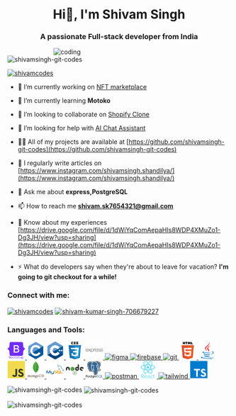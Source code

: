 <h1 align="center">Hi👋, I'm Shivam Singh</h1>
<h3 align="center">A passionate Full-stack developer from India</h3>
<img align="right" alt="coding" width="400" src="https://media1.tenor.com/m/pIPJ7mJZ2bUAAAAd/man-destroys-pc-harold-slikk-new.gif">
<p align="left"> <img src="https://komarev.com/ghpvc/?username=shivamsingh-git-codes&label=Profile%20views&color=0e75b6&style=flat" alt="shivamsingh-git-codes" /> </p>

<p align="left"> <a href="https://twitter.com/shivamcodes" target="blank"><img src="https://img.shields.io/twitter/follow/shivamcodes?logo=twitter&style=for-the-badge" alt="shivamcodes" /></a> </p>

- 🔭 I’m currently working on [NFT marketplace](https://github.com/shivamsingh-git-codes/NFT-Marketplace)

- 🌱 I’m currently learning **Motoko**

- 👯 I’m looking to collaborate on [Shopify Clone](https://github.com/shivamsingh-git-codes/Shopify-Clone)

- 🤝 I’m looking for help with [AI Chat Assistant](https://github.com/shivamsingh-git-codes/AI-Chat-Assistant)

- 👨‍💻 All of my projects are available at [https://github.com/shivamsingh-git-codes](https://github.com/shivamsingh-git-codes)

- 📝 I regularly write articles on [https://www.instagram.com/shivamsingh.shandilya/](https://www.instagram.com/shivamsingh.shandilya/)

- 💬 Ask me about **express,PostgreSQL**

- 📫 How to reach me **shivam.sk7654321@gmail.com**

- 📄 Know about my experiences [https://drive.google.com/file/d/1dWiYqComAepaHIs8WDP4XMuZo1-Dg3JH/view?usp=sharing](https://drive.google.com/file/d/1dWiYqComAepaHIs8WDP4XMuZo1-Dg3JH/view?usp=sharing)

- ⚡ What do developers say when they're about to leave for vacation? **I'm going to git checkout for a while!**

<h3 align="left">Connect with me:</h3>
<p align="left">
<a href="https://twitter.com/shivamcodes" target="blank"><img align="center" src="https://raw.githubusercontent.com/rahuldkjain/github-profile-readme-generator/master/src/images/icons/Social/twitter.svg" alt="shivamcodes" height="30" width="40" /></a>
<a href="https://linkedin.com/in/shivam-kumar-singh-706679227" target="blank"><img align="center" src="https://raw.githubusercontent.com/rahuldkjain/github-profile-readme-generator/master/src/images/icons/Social/linked-in-alt.svg" alt="shivam-kumar-singh-706679227" height="30" width="40" /></a>
</p>

<h3 align="left">Languages and Tools:</h3>
<p align="left"> <a href="https://getbootstrap.com" target="_blank" rel="noreferrer"> <img src="https://raw.githubusercontent.com/devicons/devicon/master/icons/bootstrap/bootstrap-plain-wordmark.svg" alt="bootstrap" width="40" height="40"/> </a> <a href="https://www.cprogramming.com/" target="_blank" rel="noreferrer"> <img src="https://raw.githubusercontent.com/devicons/devicon/master/icons/c/c-original.svg" alt="c" width="40" height="40"/> </a> <a href="https://www.w3schools.com/cpp/" target="_blank" rel="noreferrer"> <img src="https://raw.githubusercontent.com/devicons/devicon/master/icons/cplusplus/cplusplus-original.svg" alt="cplusplus" width="40" height="40"/> </a> <a href="https://www.w3schools.com/css/" target="_blank" rel="noreferrer"> <img src="https://raw.githubusercontent.com/devicons/devicon/master/icons/css3/css3-original-wordmark.svg" alt="css3" width="40" height="40"/> </a> <a href="https://expressjs.com" target="_blank" rel="noreferrer"> <img src="https://raw.githubusercontent.com/devicons/devicon/master/icons/express/express-original-wordmark.svg" alt="express" width="40" height="40"/> </a> <a href="https://www.figma.com/" target="_blank" rel="noreferrer"> <img src="https://www.vectorlogo.zone/logos/figma/figma-icon.svg" alt="figma" width="40" height="40"/> </a> <a href="https://firebase.google.com/" target="_blank" rel="noreferrer"> <img src="https://www.vectorlogo.zone/logos/firebase/firebase-icon.svg" alt="firebase" width="40" height="40"/> </a> <a href="https://git-scm.com/" target="_blank" rel="noreferrer"> <img src="https://www.vectorlogo.zone/logos/git-scm/git-scm-icon.svg" alt="git" width="40" height="40"/> </a> <a href="https://www.w3.org/html/" target="_blank" rel="noreferrer"> <img src="https://raw.githubusercontent.com/devicons/devicon/master/icons/html5/html5-original-wordmark.svg" alt="html5" width="40" height="40"/> </a> <a href="https://www.java.com" target="_blank" rel="noreferrer"> <img src="https://raw.githubusercontent.com/devicons/devicon/master/icons/java/java-original.svg" alt="java" width="40" height="40"/> </a> <a href="https://developer.mozilla.org/en-US/docs/Web/JavaScript" target="_blank" rel="noreferrer"> <img src="https://raw.githubusercontent.com/devicons/devicon/master/icons/javascript/javascript-original.svg" alt="javascript" width="40" height="40"/> </a> <a href="https://www.mongodb.com/" target="_blank" rel="noreferrer"> <img src="https://raw.githubusercontent.com/devicons/devicon/master/icons/mongodb/mongodb-original-wordmark.svg" alt="mongodb" width="40" height="40"/> </a> <a href="https://www.mysql.com/" target="_blank" rel="noreferrer"> <img src="https://raw.githubusercontent.com/devicons/devicon/master/icons/mysql/mysql-original-wordmark.svg" alt="mysql" width="40" height="40"/> </a> <a href="https://nodejs.org" target="_blank" rel="noreferrer"> <img src="https://raw.githubusercontent.com/devicons/devicon/master/icons/nodejs/nodejs-original-wordmark.svg" alt="nodejs" width="40" height="40"/> </a> <a href="https://www.postgresql.org" target="_blank" rel="noreferrer"> <img src="https://raw.githubusercontent.com/devicons/devicon/master/icons/postgresql/postgresql-original-wordmark.svg" alt="postgresql" width="40" height="40"/> </a> <a href="https://postman.com" target="_blank" rel="noreferrer"> <img src="https://www.vectorlogo.zone/logos/getpostman/getpostman-icon.svg" alt="postman" width="40" height="40"/> </a> <a href="https://reactjs.org/" target="_blank" rel="noreferrer"> <img src="https://raw.githubusercontent.com/devicons/devicon/master/icons/react/react-original-wordmark.svg" alt="react" width="40" height="40"/> </a> <a href="https://tailwindcss.com/" target="_blank" rel="noreferrer"> <img src="https://www.vectorlogo.zone/logos/tailwindcss/tailwindcss-icon.svg" alt="tailwind" width="40" height="40"/> </a> <a href="https://www.typescriptlang.org/" target="_blank" rel="noreferrer"> <img src="https://raw.githubusercontent.com/devicons/devicon/master/icons/typescript/typescript-original.svg" alt="typescript" width="40" height="40"/> </a> </p>

<p><img align="left" src="https://github-readme-stats.vercel.app/api/top-langs?username=shivamsingh-git-codes&show_icons=true&locale=en&layout=compact" alt="shivamsingh-git-codes" /></p>

<p>&nbsp;<img align="center" src="https://github-readme-stats.vercel.app/api?username=shivamsingh-git-codes&show_icons=true&locale=en" alt="shivamsingh-git-codes" /></p>

<p><img align="center" src="https://github-readme-streak-stats.herokuapp.com/?user=shivamsingh-git-codes&" alt="shivamsingh-git-codes" /></p>
